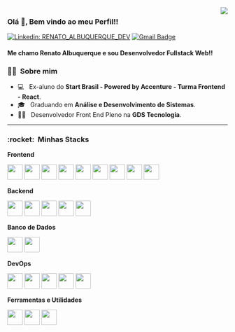 <img align='right' src="https://github-readme-stats.vercel.app/api/top-langs/?username=RenatoAlbuquerque&layout=compact&langs_count=7&theme=midnight-purple"/>

### Olá 👋, Bem vindo ao meu Perfil!!



[![Linkedin: RENATO_ALBUQUERQUE_DEV](https://img.shields.io/badge/-RENATO_ALBUQUERQUE_DEV-blue?style=flat-square&logo=Linkedin&logoColor=white&link=https://br.linkedin.com/in/renato-albuquerque-dev)](https://br.linkedin.com/in/renato-albuquerque-dev)
[![Gmail Badge](https://img.shields.io/badge/-renatoabreukz@gmail.com-006bed?style=flat-square&logo=Gmail&logoColor=white&link=mailto:renatoabreukz@gmail.com)](mailto:renatoabreukz@gmail.com)

#### Me chamo Renato Albuquerque  e sou **Desenvolvedor Fullstack Web**!!

<p>

<h3> 👨‍💻 &nbsp;Sobre mim </h3> 

- 💻 &nbsp; Ex-aluno do **Start Brasil - Powered by Accenture -  Turma Frontend - React**.
- 🎓 &nbsp; Graduando em **Análise e Desenvolvimento de Sistemas**.
- 👨‍💻 &nbsp; Desenvolvedor Front End Pleno na **GDS Tecnologia**.

</p>


<hr>

<h3> :rocket: &nbsp;Minhas Stacks </h3>

**Frontend**

<code><img height="35" src="https://cdn.jsdelivr.net/gh/devicons/devicon/icons/html5/html5-original.svg"></code>
<code><img height="35" src="https://cdn.jsdelivr.net/gh/devicons/devicon/icons/css3/css3-original.svg"></code>
<code><img height="35" src="https://cdn.jsdelivr.net/gh/devicons/devicon/icons/sass/sass-original.svg"></code>
<code><img height="35" src="https://cdn.jsdelivr.net/gh/devicons/devicon/icons/javascript/javascript-original.svg"></code>
<code><img height="35" src="https://cdn.jsdelivr.net/gh/devicons/devicon/icons/tailwindcss/tailwindcss-plain.svg"></code>
<code><img height="35" src="https://cdn.jsdelivr.net/gh/devicons/devicon/icons/bootstrap/bootstrap-original.svg"></code>
<code><img height="35" src="https://cdn.jsdelivr.net/gh/devicons/devicon/icons/materialui/materialui-original.svg"></code>
<code><img height="35" src="https://cdn.jsdelivr.net/gh/devicons/devicon/icons/react/react-original-wordmark.svg"></code>
<code><img height="35" src="https://cdn.jsdelivr.net/gh/devicons/devicon/icons/redux/redux-original.svg"></code>


<p align='right'>

**Backend**

<code><img height="35" src="https://cdn.jsdelivr.net/gh/devicons/devicon/icons/nodejs/nodejs-original.svg"></code>
<code><img height="35" src="https://cdn.jsdelivr.net/gh/devicons/devicon/icons/express/express-original.svg"></code>
<code><img height="35" src="https://cdn.jsdelivr.net/gh/devicons/devicon/icons/javascript/javascript-original.svg"></code>
<code><img height="35" src="https://cdn.jsdelivr.net/gh/devicons/devicon/icons/typescript/typescript-original.svg"></code>
<code><img height="35" src="https://cdn.jsdelivr.net/gh/devicons/devicon/icons/sequelize/sequelize-original.svg"></code>

</p>


**Banco de Dados**

<code><img height="35" src="https://cdn.jsdelivr.net/gh/devicons/devicon/icons/postgresql/postgresql-original-wordmark.svg"></code>
<code><img height="35" src="https://cdn.jsdelivr.net/gh/devicons/devicon/icons/mongodb/mongodb-plain-wordmark.svg"></code>

**DevOps**

<code><img height="35" src="https://cdn.jsdelivr.net/gh/devicons/devicon/icons/git/git-original.svg"></code>
<code><img height="35" src="https://cdn.jsdelivr.net/gh/devicons/devicon/icons/gitlab/gitlab-original-wordmark.svg"></code>
<code><img height="35" src="https://cdn.jsdelivr.net/gh/devicons/devicon/icons/azure/azure-original.svg"></code>
<code><img height="35" src="https://cdn.jsdelivr.net/gh/devicons/devicon/icons/github/github-original.svg"></code>
<code><img height="35" src="https://cdn.jsdelivr.net/gh/devicons/devicon/icons/docker/docker-plain-wordmark.svg"></code>


**Ferramentas e Utilidades**

<code><img height="35" src="https://cdn.jsdelivr.net/gh/devicons/devicon/icons/vscode/vscode-original.svg"></code>
<code><img height="35" src="https://cdn.jsdelivr.net/gh/devicons/devicon/icons/trello/trello-plain.svg"></code>
<code><img height="35" src="https://cdn.jsdelivr.net/gh/devicons/devicon/icons/figma/figma-original.svg"></code>
                         
</p>
